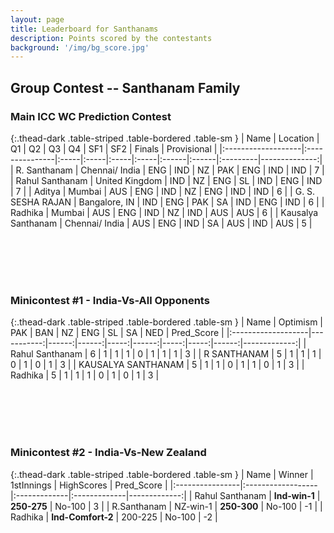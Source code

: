 ```yaml
---
layout: page
title: Leaderboard for Santhanams
description: Points scored by the contestants
background: '/img/bg_score.jpg'
---
```


## Group Contest -- Santhanam Family


### Main ICC WC Prediction Contest


{:.thead-dark .table-striped .table-bordered .table-sm }
| Name               | Location       | Q1   | Q2   | Q3   | Q4   | SF1   | SF2   | Finals   |   Provisional |
|:-------------------|:---------------|:-----|:-----|:-----|:-----|:------|:------|:---------|--------------:|
| R. Santhanam       | Chennai/ India | ENG  | IND  | NZ   | PAK  | ENG   | IND   | IND      |             7 |
| Rahul Santhanam    | United Kingdom | IND  | NZ   | ENG  | SL   | IND   | ENG   | IND      |             7 |
| Aditya             | Mumbai         | AUS  | ENG  | IND  | NZ   | ENG   | IND   | IND      |             6 |
| G. S. SESHA RAJAN  | Bangalore, IN  | IND  | ENG  | PAK  | SA   | IND   | ENG   | IND      |             6 |
| Radhika            | Mumbai         | AUS  | ENG  | IND  | NZ   | IND   | AUS   | AUS      |             6 |
| Kausalya Santhanam | Chennai/ India | AUS  | ENG  | IND  | SA   | AUS   | IND   | AUS      |             5 |

 <br>

 <br>

 <br>

 <br>

### Minicontest #1 - India-Vs-All Opponents


{:.thead-dark .table-striped .table-bordered .table-sm }
| Name               |   Optimism |   PAK |   BAN |   NZ |   ENG |   SL |   SA |   NED |   Pred_Score |
|:-------------------|-----------:|------:|------:|-----:|------:|-----:|-----:|------:|-------------:|
| Rahul Santhanam    |          6 |     1 |     1 |    1 |     0 |    1 |    1 |     1 |            3 |
| R SANTHANAM        |          5 |     1 |     1 |    1 |     0 |    1 |    0 |     1 |            3 |
| KAUSALYA SANTHANAM |          5 |     1 |     1 |    0 |     1 |    1 |    0 |     1 |            3 |
| Radhika            |          5 |     1 |     1 |    1 |     0 |    1 |    0 |     1 |            3 |

<br>

<br>

<br>

<br>

### Minicontest #2 - India-Vs-New Zealand


{:.thead-dark .table-striped .table-bordered .table-sm }
| Name            | Winner            | 1stInnings   | HighScores   |   Pred_Score |
|:----------------|:------------------|:-------------|:-------------|-------------:|
| Rahul Santhanam | **Ind-win-1**     | **250-275**  | No-100       |            3 |
| R.Santhanam     | NZ-win-1          | **250-300**  | No-100       |           -1 |
| Radhika         | **Ind-Comfort-2** | 200-225      | No-100       |           -2 |

<br>

<br>

<br>

<br>

